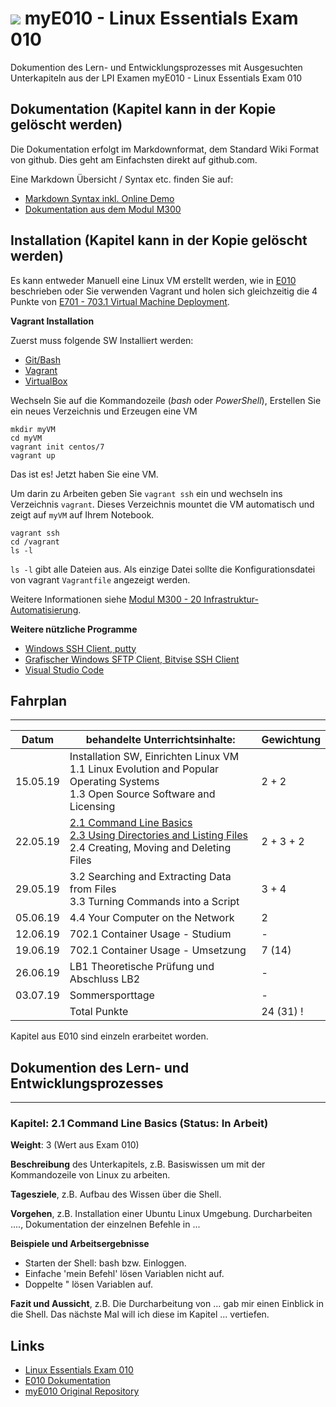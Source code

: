 # ![](https://www.lpice.eu/fileadmin/_processed_/csm_LinuxEssentials-01_0ab118aa19.jpg) myE010 - Linux Essentials Exam 010

Dokumention des Lern- und Entwicklungsprozesses mit Ausgesuchten Unterkapiteln aus der LPI Examen myE010 - Linux Essentials Exam 010


## Dokumentation (Kapitel kann in der Kopie gelöscht werden)

Die Dokumentation erfolgt im Markdownformat, dem Standard Wiki Format von github. Dies geht am Einfachsten direkt auf github.com.

Eine Markdown Übersicht / Syntax etc. finden Sie auf:
* [Markdown Syntax inkl. Online Demo](http://markdown-syntax.de/Was-ist-Markdown/)
* [Dokumentation aus dem Modul M300](https://github.com/mc-b/M300/blob/master/80-Ergaenzungen/vcs/03-Markdown.md) 

## Installation (Kapitel kann in der Kopie gelöscht werden)

Es kann entweder Manuell eine Linux VM erstellt werden, wie in [E010](../E010/blob/master/md/10-Linux-System/10-Installation.md) beschrieben oder Sie verwenden Vagrant und holen sich gleichzeitig die 4 Punkte von [E701 - 703.1 Virtual Machine Deployment](../../../E701#topic-703-machine-deployment).

**Vagrant Installation**

Zuerst muss folgende SW Installiert werden:
* [Git/Bash](https://git-scm.com/downloads)
* [Vagrant](https://www.vagrantup.com/) 
* [VirtualBox](https://www.virtualbox.org/)

Wechseln Sie auf die Kommandozeile (*bash* oder *PowerShell*), Erstellen Sie ein neues Verzeichnis und Erzeugen eine VM

	mkdir myVM
	cd myVM
	vagrant init centos/7
	vagrant up
	
Das ist es! Jetzt haben Sie eine VM. 

Um darin zu Arbeiten geben Sie `vagrant ssh` ein und wechseln ins Verzeichnis `vagrant`. Dieses Verzeichnis mountet die VM automatisch und zeigt auf `myVM` auf Ihrem Notebook.

	vagrant ssh
	cd /vagrant
	ls -l 
	
`ls -l` gibt alle Dateien aus. Als einzige Datei sollte die Konfigurationsdatei von vagrant `Vagrantfile` angezeigt werden.

Weitere Informationen siehe [Modul M300 - 20 Infrastruktur-Automatisierung](https://github.com/mc-b/M300/tree/master/20-Infrastruktur).

**Weitere nützliche Programme**

* [Windows SSH Client, putty](https://putty.org)
* [Grafischer Windows SFTP Client, Bitvise SSH Client](https://www.bitvise.com/ssh-client-download)
* [Visual Studio Code](https://code.visualstudio.com/)

## Fahrplan
***


| Datum | behandelte Unterrichtsinhalte: | Gewichtung |
| -------- | ------ | -------- |
| 15.05.19 | Installation SW, Einrichten Linux VM<br>1.1 Linux Evolution and Popular Operating Systems<br>1.3 Open Source Software and Licensing | 2 + 2 |
| 22.05.19 | [2.1 Command Line Basics](https://github.com/w901-fr19-mi/E010#21-command-line-basics)<br>[2.3 Using Directories and Listing Files](https://github.com/w901-fr19-mi/E010#23-using-directories-and-listing-files)<br>2.4 Creating, Moving and Deleting Files  | 2 + 3 + 2 |
| 29.05.19 | 3.2 Searching and Extracting Data from Files<br>3.3 Turning Commands into a Script | 3 + 4 | 
| 05.06.19 | 4.4 Your Computer on the Network | 2 |
| 12.06.19 | 702.1 Container Usage - Studium | - |
| 19.06.19 | 702.1 Container Usage - Umsetzung | 7 (14) |
| 26.06.19 | LB1 Theoretische Prüfung und Abschluss LB2 | - |
| 03.07.19 | Sommersporttage | - |
|          | Total Punkte | 24 (31) !

Kapitel aus E010 sind einzeln erarbeitet worden.

## Dokumention des Lern- und Entwicklungsprozesses
***

### Kapitel: 2.1 Command Line Basics (Status: In Arbeit)

**Weight**: 3 (Wert aus Exam 010)

**Beschreibung** des Unterkapitels, z.B. Basiswissen um mit der Kommandozeile von Linux zu arbeiten.

**Tagesziele**, z.B. Aufbau des Wissen über die Shell. 

**Vorgehen**, z.B. Installation einer Ubuntu Linux Umgebung. Durcharbeiten ...., Dokumentation der einzelnen Befehle in ...

**Beispiele und Arbeitsergebnisse**

* Starten der Shell: bash bzw. Einloggen.
* Einfache 'mein Befehl' lösen Variablen nicht auf.
* Doppelte " lösen Variablen auf.

**Fazit und Aussicht**, z.B. Die Durcharbeitung von ... gab mir einen Einblick in die Shell. Das nächste Mal will ich diese im Kapitel ... vertiefen.

## Links

* [Linux Essentials Exam 010](https://www.lpi.org/our-certifications/exam-010-objectives)
* [E010 Dokumentation](https://github.com/w901-fr19-mi/E010) 
* [myE010 Original Repository](https://github.com/w901-fr19-mi/myE010)

